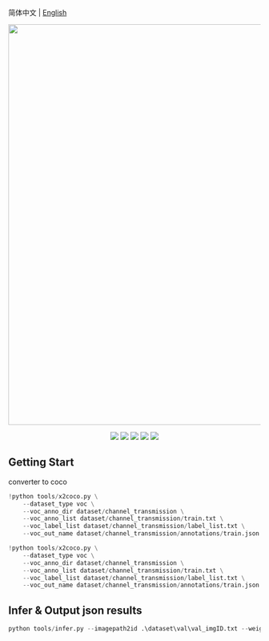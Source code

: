 简体中文 | [English](README_en.md)

<div align="center">
<p align="center">
  <img src="https://user-images.githubusercontent.com/48054808/160532560-34cf7a1f-d950-435e-90d2-4b0a679e5119.png" align="middle" width = "800" />
</p>

<p align="center">
    <a href="./LICENSE"><img src="https://img.shields.io/badge/license-Apache%202-dfd.svg"></a>
    <a href="https://github.com/PaddlePaddle/PaddleDetection/releases"><img src="https://img.shields.io/github/v/release/PaddlePaddle/PaddleDetection?color=ffa"></a>
    <a href=""><img src="https://img.shields.io/badge/python-3.7+-aff.svg"></a>
    <a href=""><img src="https://img.shields.io/badge/os-linux%2C%20win%2C%20mac-pink.svg"></a>
    <a href="https://github.com/PaddlePaddle/PaddleDetection/stargazers"><img src="https://img.shields.io/github/stars/PaddlePaddle/PaddleDetection?color=ccf"></a>
</p>
</div>

## Getting Start

converter to coco
```python
!python tools/x2coco.py \
    --dataset_type voc \
    --voc_anno_dir dataset/channel_transmission \
    --voc_anno_list dataset/channel_transmission/train.txt \
    --voc_label_list dataset/channel_transmission/label_list.txt \
    --voc_out_name dataset/channel_transmission/annotations/train.json
```
```python
!python tools/x2coco.py \
    --dataset_type voc \
    --voc_anno_dir dataset/channel_transmission \
    --voc_anno_list dataset/channel_transmission/train.txt \
    --voc_label_list dataset/channel_transmission/label_list.txt \
    --voc_out_name dataset/channel_transmission/annotations/train.json
```

## Infer & Output json results
```python
python tools/infer.py --imagepath2id .\dataset\val\val_imgID.txt --weights .\best_model.pdparams --infer_dir .\dataset\val\val\ --output_dir output --submit_output_dir submit --config .\configs\ppyoloe\voc\ppyoloe_plus_crn_s_30e_voc.yml
```



